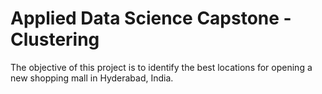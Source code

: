 # Applied Data Science Capstone - Clustering

The objective of this project is to identify the best locations for opening a new shopping mall in Hyderabad, India. 
